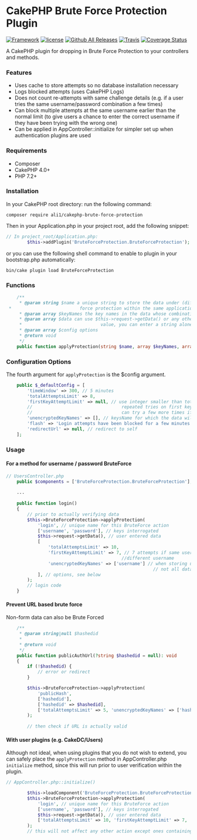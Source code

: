 # CakePHP Brute Force Protection Plugin

[![Framework](https://img.shields.io/badge/Framework-CakePHP%203.x-orange.svg)](http://cakephp.org)
[![license](https://img.shields.io/github/license/LeWestopher/cakephp-monga.svg?maxAge=2592000)](https://github.com/LeWestopher/cakephp-monga/blob/master/LICENSE)
[![Github All Releases](https://img.shields.io/packagist/dt/ali1/cakephp-brute-force-protection.svg?maxAge=2592000)](https://packagist.org/packages/ali1/cakephp-brute-force-protection)
[![Travis](https://img.shields.io/travis/ali1/cakephp-brute-force-protection.svg?maxAge=2592000)](https://travis-ci.org/ali1/cakephp-brute-force-protection)
[![Coverage Status](https://coveralls.io/repos/github/ali1/cakephp-brute-force-protection/badge.svg)](https://coveralls.io/github/ali1/cakephp-brute-force-protection)

A CakePHP plugin for dropping in Brute Force Protection to your controllers and methods. 

### Features
* Uses cache to store attempts so no database installation necessary
* Logs blocked attempts (uses CakePHP Logs)
* Does not count re-attempts with same challenge details (e.g. if a user tries the same username/password combination a few times)
* Can block multiple attempts at the same username earlier than the normal limit (to give users a chance to enter the correct username if they have been trying with the wrong one)
* Can be applied in AppController::initialize for simpler set up when authentication plugins are used

### Requirements

* Composer
* CakePHP 4.0+
* PHP 7.2+

### Installation

In your CakePHP root directory: run the following command:

```
composer require ali1/cakephp-brute-force-protection
```

Then in your Application.php in your project root, add the following snippet:

```php
// In project_root/Application.php:
        $this->addPlugin('BruteForceProtection.BruteForceProtection');
```

or you can use the following shell command to enable to plugin in your bootstrap.php automatically:

```
bin/cake plugin load BruteForceProtection
```

### Functions

````php
    /**
     * @param string $name a unique string to store the data under (different $name for different uses of Brute
 *                          force protection within the same application.
     * @param array $keyNames the key names in the data whose combinations will be checked
     * @param array $data can use $this->request->getData() or any other array, or for BruteForce of single
     *                              value, you can enter a string alone
     * @param array $config options
     * @return void
     */
    public function applyProtection(string $name, array $keyNames, array $data, array $config = [])
````

### Configuration Options

The fourth argument for `applyProtection` is the $config argument.

````php
    public $_defaultConfig = [
        'timeWindow' => 300, // 5 minutes
        'totalAttemptsLimit' => 8,
        'firstKeyAttemptLimit' => null, // use integer smaller than totalAttemptsLimit to make tighter restrictions on
        //                                  repeated tries on first key (i.e. 5 tries with a single username, but then
        //                                  can try a few more times if realises the username was wrong
        'unencryptedKeyNames' => [], // keysName for which the data will be stored unencrypted in cache (i.e. usernames)
        'flash' => 'Login attempts have been blocked for a few minutes. Please try again later.', // null for no Flash
        'redirectUrl' => null, // redirect to self
    ];
````

### Usage

#### For a method for username / password BruteForce

```php
// UsersController.php
    public $components = ['BruteForceProtection.BruteForceProtection'];
    
    ...
    
    public function login()
    {
        // prior to actually verifying data
        $this->BruteForceProtection->applyProtection(
            'login', // unique name for this BruteForce action
            ['username', 'password'], // keys interrogated
            $this->request->getData(), // user entered data
            [
                'totalAttemptsLimit' => 10,
                'firstKeyAttemptLimit' => 7, // 7 attempts if same username, but then allow another 3 if user tries
                                            //different username
                'unencryptedKeyNames' => ['username'] // when storing users history, which is needed to ignore duplicate challenges, 
                                                        // not all data needs to be encrypted. Useful for monitoring/debugging.
            ], // options, see below
        );
        // login code
    }
```

#### Prevent URL based brute force

Non-form data can also be Brute Forced

````php
    /**
     * @param string|null $hashedid
     *
     * @return void
     */
    public function publicAuthUrl(?string $hashedid = null): void
    {
        if (!$hashedid) {
            // error or redirect
        }

        $this->BruteForceProtection->applyProtection(
            'publicHash',
            ['hashedid'],
            ['hashedid' => $hashedid],
            ['totalAttemptsLimit' => 5, 'unencryptedKeyNames' => ['hashedid'], 'redirectUrl' => '/'],
        );
        
        // then check if URL is actually valid
````

#### With user plugins (e.g. CakeDC/Users)

Although not ideal, when using plugins that you do not wish to extend, you can safely place the `applyProtection` method in AppController.php `initialize` method, since this will run prior to user verification within the plugin.

```php
// AppController.php::initialize()

        $this->loadComponent('BruteForceProtection.BruteForceProtection'); // Keep above any authentication components if running on initialize (default)
        $this->BruteForceProtection->applyProtection(
            'login', // unique name for this BruteForce action
            ['username', 'password'], // keys interrogated
            $this->request->getData(), // user entered data
            ['totalAttemptsLimit' => 10, 'firstKeyAttemptLimit' => 7, 'unencryptedKeyNames' => ['username']], // options, see below
        );
        // this will not affect any other action except ones containing the username and password data points in $this->request->getData()
```